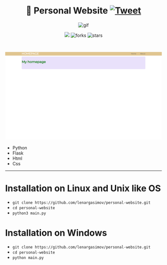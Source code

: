 <h1 align="center">👾 Personal Website
    <a href="https://twitter.com/intent/tweet?&url=https://github.com/lenargasimov/personal-website&via=lenargasimov&hashtags=python,developers">
      <img alt="Tweet" src="https://img.shields.io/twitter/url/http/shields.io.svg?style=social" />
    </a>
</h1>
</p>

<p align="center">
<img src="https://media.giphy.com/media/SpopD7IQN2gK3qN4jS/giphy.gif" align="center" alt="gif" />

<p align="center">
    <img src="https://img.shields.io/github/last-commit/lenargasimov/personal-website?style=plastic">
    <img src="https://img.shields.io/github/forks/lenargasimov/personal-website.svg" alt="forks">
    <img src="https://img.shields.io/github/stars/lenargasimov/personal-website.svg" alt="stars">
</p>

<br>

![screen](screen.png)

- Python
- Flask
- Html
- Css

---

# Installation on Linux and Unix like OS

- `git clone https://github.com/lenargasimov/personal-website.git`
- `cd personal-website`
- `python3 main.py`

# Installation on Windows

- `git clone https://github.com/lenargasimov/personal-website.git`
- `cd personal-website`
- `python main.py`
